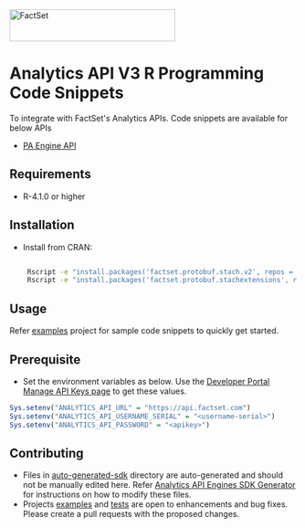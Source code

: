 <img alt="FactSet" src="https://www.factset.com/hubfs/Assets/images/factset-logo.svg" height="56" width="290">

# Analytics API V3 R Programming Code Snippets

To integrate with FactSet's Analytics APIs. Code snippets are available for below APIs

* [PA Engine API](https://developer.factset.com/api-catalog/pa-engine-api)


## Requirements

* R-4.1.0 or higher

## Installation

* Install from CRAN:

  ```sh
  
   Rscript -e "install.packages('factset.protobuf.stach.v2', repos = 'http://cran.us.r-project.org')"
   Rscript -e "install.packages('factset.protobuf.stachextensions', repos = 'http://cran.us.r-project.org')"
  ```

## Usage

Refer [examples](examples) project for sample code snippets to quickly get started.


## Prerequisite

* Set the environment variables as below. Use the [Developer Portal Manage API Keys page](https://developer.factset.com/manage-api-keys) to get these values.

```r
Sys.setenv("ANALYTICS_API_URL" = "https://api.factset.com")
Sys.setenv("ANALYTICS_API_USERNAME_SERIAL" = "<username-serial>")
Sys.setenv("ANALYTICS_API_PASSWORD" = "<apikey>")
```

## Contributing

* Files in [auto-generated-sdk](auto-generated-sdk) directory are auto-generated and should not be manually edited here. Refer [Analytics API Engines SDK Generator](https://github.com/factset/analyticsapi-engines-sdk-generator) for instructions on how to modify these files.
* Projects [examples](examples) and [tests](tests) are open to enhancements and bug fixes. Please create a pull requests with the proposed changes.